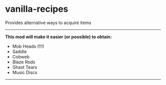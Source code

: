 # vanilla-recipes
Provides alternative ways to acquire items

---
**This mod will make it easier (or possible) to obtain:**
- Mob Heads (!!!)
- Saddle
- Cobweb
- Blaze Rods
- Ghast Tears
- Music Discs
---
